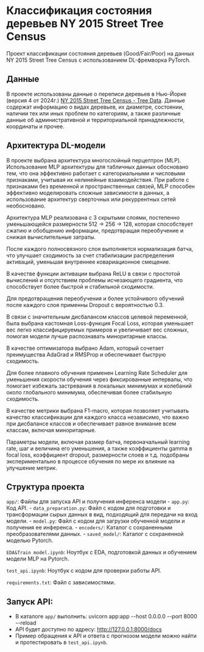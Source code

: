 # Классификация состояния деревьев NY 2015 Street Tree Census
Проект классификации состояния деревьев (Good/Fair/Poor) на данных NY 2015 Street Tree Census с использованием DL-фремворка PyTorch.

## Данные
В проекте использованы данные о переписи деревьев в Нью-Йорке (версия 4 от 2024г.) [NY 2015 Street Tree Census - Tree Data](https://www.kaggle.com/datasets/new-york-city/ny-2015-street-tree-census-tree-data/data). Данные содержат информацию о видах деревьев, их диаметре, состоянии, наличии тех или иных проблем по категориям, а также различные данные об административной и территориальной принадлежности, координаты и прочее.


## Архитектура DL-модели

В проекте выбрана архитектура многослойный перцептрон (MLP). Использование MLP архитектуры для табличных данных обосновано тем, что она эффективно работает с категориальными и числовыми признаками, учитывая их нелинейные взаимодействия. При работе с признаками без временной и пространственных связей, MLP способен эффективно моделировать сложные зависимости в данных, а использование архитектур сверточных или рекуррентных сетей необосновано.

Архитектура MLP реализована с 3 скрытыми слоями, постепенно уменьшающейся размерности 512 -> 256 -> 128, которая способствует сжатию и обобщению информации, предотвращая переобучение и снижая вычислительные затраты. 

После каждого полносвязного слоя выполняется нормализация батча, что улучшает сходимость за счет стабилизации распределения активаций, уменьшая внутреннее ковариационное смещение.

В качестве функции активации выбрана ReLU в связи с простотой вычислений и отсутствием проблемы исчезающего градиента, что способствует более быстрой и стабильной сходимости.

Для предотвращения переобучения и более устойчивого обучений после каждого слоя применны Dropout с вероятностью 0.3.

В связи с значительным дисбалансом классов целевой переменной, была выбрана кастомная Loss-функция Focal Loss, которая уменьшает вес легко классифицируемых примеров и увеличивает вес сложных, помогая модели лучше распознавать миноритарные классы.

В качестве оптимизатора выбрано Adam, который сочетает преимущества AdaGrad и RMSProp и обеспечивает быструю сходимость.

Для более плавного обучения применен Learning Rate Scheduler для уменьшения скорости обучения через фиксированные интервалы, что помогает избежать застревания в локальных минимумах и колебаний около глобального минимума, обеспечивая более стабильную сходимость.

В качестве метрики выбрана F1-macro, которая позволяет учитывать качество классификации для каждого класса независимо, что важно при дисбалансе классов и обеспечивает равное внимание всем классам, включая миноритарные.

Параметры модели, включая размер батча, первоначальный learning rate, шаг и величина его уменьшения, а также коэффициенты gamma в focal loss, коэффициент dropout, размерности слоев и т.д. подобраны экспериментально в процессе обучения по мере их влияние на улучшение метрик.

## Структура проекта

`app/`: Файлы для запуска API и получения инференса модели
    - `app.py`: Код API.
    - `data_preparation.py`: Файл с кодом для подготовки и трансформации сырых данных в вид, подходящий для передачи на вход модели.
    - `model.py`: Файл с кодом для загрузки обученной модели и получения ее инференса.
    - `encoders/`: Каталог с сохраненными преобразователями данных.
    - `saved_model/`: Каталог с сохраненной моделью Pytorch.

`EDA&Train model.ipynb`: Ноутбук с EDA, подготовкой данных и обучением модели MLP на Pytorch.

`test_api.ipynb`: Ноутбук с кодом для проверки работы API.

`requirements.txt`: Файл с зависимостями.

## Запуск API:

* В каталоге `app/` выполнить: uvicorn app:app --host 0.0.0.0 --port 8000 --reload
* API будет доступно по адресу: http://127.0.0.1:8000/docs
* Пример обращения к API и ответа с прогнозом модели можно найти и протестировать в `test_api.ipynb`.
